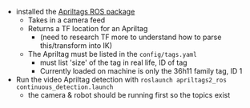 * installed the [Apriltags ROS package](http://wiki.ros.org/apriltag_ros)
  * Takes in a camera feed 
  * Returns a TF location for an Apriltag 
    * (need to research TF more to understand how to parse this/transform into IK)
  * The Apriltag must be listed in the `config/tags.yaml`
    * must list 'size' of the tag in real life, ID of tag
    * Currently loaded on machine is only the 36h11 family tag, ID 1
* Run the video Apriltag detection with `roslaunch apriltags2_ros continuous_detection.launch`
  * the camera & robot should be running first so the topics exist
